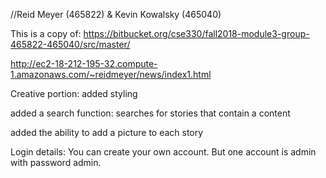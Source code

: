 //Reid Meyer (465822) & Kevin Kowalsky (465040)


This is a copy of: https://bitbucket.org/cse330/fall2018-module3-group-465822-465040/src/master/


http://ec2-18-212-195-32.compute-1.amazonaws.com/~reidmeyer/news/index1.html

Creative portion:
added styling

added a search function:
searches for stories that contain a content

added the ability to add a picture to each story


Login details: You can create your own account. But one account is admin with password admin.

